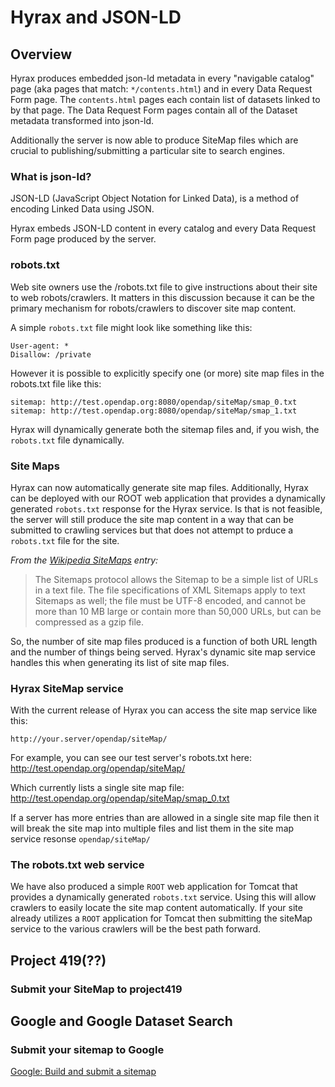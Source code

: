 # Hyrax and JSON-LD

## Overview

Hyrax produces embedded json-ld metadata in every "navigable catalog" page 
(aka pages that match: `*/contents.html`) and in every Data Request Form page. 
The `contents.html` pages each contain list of datasets linked to by that page.
The Data Request Form pages contain all of the Dataset metadata transformed into
json-ld.

Additionally the server is now able to produce SiteMap files which are crucial
to publishing/submitting a particular site to search engines.

### What is json-ld?

JSON-LD (JavaScript Object Notation for Linked Data), is a method of encoding 
Linked Data using JSON.

Hyrax embeds JSON-LD content in every catalog and every Data Request Form page 
produced by the server.

### robots.txt
Web site owners use the /robots.txt file to give instructions about their site 
to web robots/crawlers. It matters in this discussion because it can be the 
primary mechanism for robots/crawlers to discover site map content. 

A simple `robots.txt` file might look like something like this:
```
User-agent: *
Disallow: /private

```
However it is possible to explicitly specify one (or more) site map files 
in the robots.txt file like this:
```
sitemap: http://test.opendap.org:8080/opendap/siteMap/smap_0.txt
sitemap: http://test.opendap.org:8080/opendap/siteMap/smap_1.txt
```
Hyrax will dynamically generate both the sitemap files and, if you wish, the 
`robots.txt` file dynamically.

### Site Maps

Hyrax can now automatically generate site map files. Additionally, Hyrax can be 
deployed with our ROOT web application that provides a dynamically generated 
`robots.txt` response for the Hyrax service. Is that is not feasible, the server
will still produce the site map content in a way that can be submitted to 
crawling services but that does not attempt to prduce a `robots.txt` file for
the site.

_From the [Wikipedia SiteMaps](https://en.wikipedia.org/wiki/Sitemaps) entry:_
> The Sitemaps protocol allows the Sitemap to be a simple list of URLs in a text 
file. The file specifications of XML Sitemaps apply to text Sitemaps as well; 
the file must be UTF-8 encoded, and cannot be more than 10 MB large or contain 
more than 50,000 URLs, but can be compressed as a gzip file.

So, the number of site map files produced is a function of both URL length and 
the number of things being served. Hyrax's dynamic site map service handles this
when generating its list of site map files.

### Hyrax SiteMap service

With the current release of Hyrax you can access the site map service like this:

`http://your.server/opendap/siteMap/`

For example, you can see our test server's robots.txt here:
http://test.opendap.org/opendap/siteMap/

Which currently lists a single site map file:
http://test.opendap.org/opendap/siteMap/smap_0.txt

If a server has more entries than are allowed in a single site map file then
it will break the site map into multiple files and list them in the site map
service resonse `opendap/siteMap/`

### The robots.txt web service
We have also produced a simple `ROOT` web application for Tomcat that provides a
dynamically generated `robots.txt` service. Using this will allow crawlers to 
easily locate the site map content automatically. If your site already utilizes 
a `ROOT` application for Tomcat then submitting the siteMap service to the various
crawlers will be the best path forward.

## Project 419(??)

### Submit your SiteMap to project419

## Google and Google Dataset Search

### Submit your sitemap to Google 

[Google: Build and submit a sitemap](https://support.google.com/webmasters/answer/183668?hl=en)
